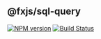 ## @fxjs/sql-query

[![NPM version](https://img.shields.io/npm/v/@fxjs/sql-query.svg)](https://www.npmjs.org/package/@fxjs/sql-query)
[![Build Status](https://travis-ci.org/fxjs-modules/orm.svg)](https://travis-ci.org/fxjs-modules/orm)

